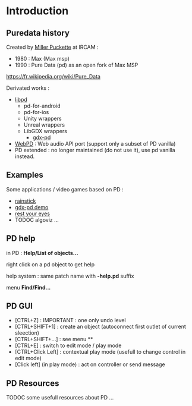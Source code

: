 # Introduction

## Puredata history

Created by [Miller Puckette](https://fr.wikipedia.org/wiki/Miller_Puckette) at IRCAM :

* 1980 : Max (Max msp)
* 1990 : Pure Data (pd) as an open fork of Max MSP

https://fr.wikipedia.org/wiki/Pure_Data

Derivated works :

* [libpd](https://puredata.info/dev/summer-of-code/LibPd)
  * pd-for-android
  * pd-for-ios
  * Unity wrappers
  * Unreal wrappers
  * LibGDX wrappers
    * [gdx-pd](https://github.com/mgsx-dev/gdx-pd)
* [WebPD](https://github.com/sebpiq/WebPd) : Web audio API port (support only a subset of PD vanilla)
* PD extended : no longer maintained (do not use it), use pd vanilla instead.

## Examples

Some applications / video games based on PD :

* [rainstick](https://github.com/mgsx-dev/rainstick)
* [gdx-pd demo](https://github.com/mgsx-dev/gdx-pd-demo)
* [rest your eyes](https://mgsx.itch.io/eyes-rest)
* TODOC algoviz ...

## PD help

in PD : **Help/List of objects...**

right click on a pd object to get help

help system : same patch name with **-help.pd** suffix

menu **Find/Find...**

## PD GUI

* [CTRL+Z] : IMPORTANT : one only undo level
* [CTRL+SHIFT+1] : create an object (autoconnect first outlet of current sleection)
* [CTRL+SHIFT+...] : see menu **
* [CTRL+E] : switch to edit mode / play mode
* [CTRL+Click Left] : contextual play mode (usefull to change control in edit mode)
* [Click left] (in play mode) : act on controller or send message

## PD Resources

TODOC some usefull resources about PD ...



